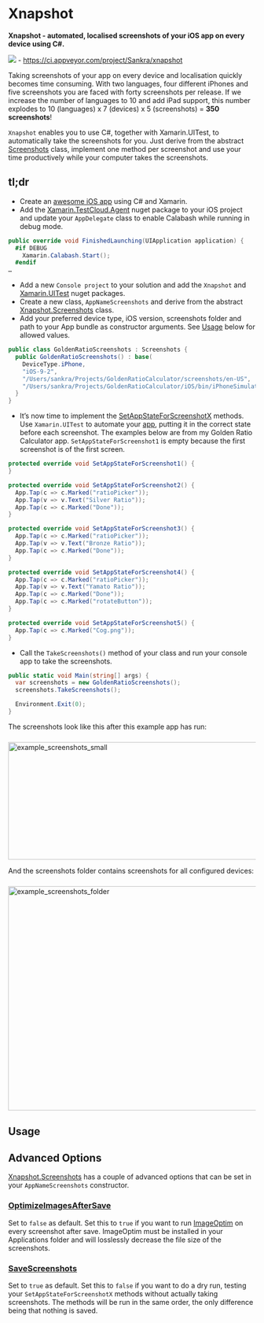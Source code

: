 # Xnapshot
**Xnapshot - automated, localised screenshots of your iOS app on every device using C#.** 

![](https://ci.appveyor.com/api/projects/status/t54ab89a920to726/branch/master?svg=true) - https://ci.appveyor.com/project/Sankra/xnapshot

Taking screenshots of your app on every device and localisation quickly becomes time consuming. With two languages, four different iPhones and five screenshots you are faced with forty screenshots per release. If we increase the number of languages to 10 and add iPad support, this number explodes to 10 (languages) x 7 (devices) x 5 (screenshots) = **350 screenshots**!

`Xnapshot` enables you to use C#, together with Xamarin.UITest, to automatically take the screenshots for you. Just derive from the abstract [Screenshots](https://github.com/Sankra/Xnapshot/blob/master/Xnapshot/Screenshots.cs) class, implement one method per screenshot and use your time productively while your computer takes the screenshots.

## tl;dr

- Create an [awesome iOS app](https://itunes.apple.com/no/app/id953899091?at=11l5UV&ct=website) using C# and Xamarin.
- Add the [Xamarin.TestCloud.Agent](https://www.nuget.org/packages/Xamarin.TestCloud.Agent/) nuget package to your iOS project and update your `AppDelegate` class to enable Calabash while running in debug mode.

```cs
public override void FinishedLaunching(UIApplication application) {
  #if DEBUG
    Xamarin.Calabash.Start();
  #endif
…
```

- Add a new `Console project` to your solution and add the `Xnapshot` and [Xamarin.UITest](https://www.nuget.org/packages/Xamarin.UITest/) nuget packages. 
- Create a new class, `AppNameScreenshots` and derive from the abstract [Xnapshot.Screenshots](https://github.com/Sankra/Xnapshot/blob/master/Xnapshot/Screenshots.cs#L56) class.
- Add your preferred device type, iOS version, screenshots folder and path to your App bundle as constructor arguments. See [Usage](#usage) below for allowed values.

```cs
public class GoldenRatioScreenshots : Screenshots {
  public GoldenRatioScreenshots() : base(
    DeviceType.iPhone,
    "iOS-9-2", 
    "/Users/sankra/Projects/GoldenRatioCalculator/screenshots/en-US", 
    "/Users/sankra/Projects/GoldenRatioCalculator/iOS/bin/iPhoneSimulator/Debug/GoldenRatioCalculatoriOS.app") {
  }
}
```

- It’s now time to implement the [SetAppStateForScreenshotX](https://github.com/Sankra/Xnapshot/blob/master/Xnapshot/Screenshots.cs#L124) methods. Use `Xamarin.UITest` to automate your [app](https://github.com/Sankra/Xnapshot/blob/master/Xnapshot/Screenshots.cs#L73), putting it in the correct state before each screenshot. The examples below are from my Golden Ratio Calculator app. `SetAppStateForScreenshot1` is empty because the first screenshot is of the first screen.

```cs
protected override void SetAppStateForScreenshot1() {
}

protected override void SetAppStateForScreenshot2() {
  App.Tap(c => c.Marked("ratioPicker"));
  App.Tap(v => v.Text("Silver Ratio"));
  App.Tap(c => c.Marked("Done"));
}

protected override void SetAppStateForScreenshot3() {
  App.Tap(c => c.Marked("ratioPicker"));
  App.Tap(v => v.Text("Bronze Ratio"));
  App.Tap(c => c.Marked("Done"));
}

protected override void SetAppStateForScreenshot4() {
  App.Tap(c => c.Marked("ratioPicker"));
  App.Tap(v => v.Text("Yamato Ratio"));
  App.Tap(c => c.Marked("Done"));
  App.Tap(c => c.Marked("rotateButton"));
}

protected override void SetAppStateForScreenshot5() {
  App.Tap(c => c.Marked("Cog.png"));
}
```

- Call the `TakeScreenshots()` method of your class and run your console app to take the screenshots.

```cs
public static void Main(string[] args) {
  var screenshots = new GoldenRatioScreenshots();
  screenshots.TakeScreenshots();

  Environment.Exit(0);
}
```

The screenshots look like this after this example app has run:

<h3></h3>
<img src="http://hjerpbakk.com/s/example_screenshots_small.png" alt="example_screenshots_small" width="651.0" height="239.5">

And the screenshots folder contains screenshots for all configured devices:

<h3></h3>
<img src="http://hjerpbakk.com/s/example_screenshots_folder.png" alt="example_screenshots_folder" width="676.0" height="456.0">

## Usage

## Advanced Options

[Xnapshot.Screenshots](https://github.com/Sankra/Xnapshot/blob/master/Xnapshot/Screenshots.cs) has a couple of advanced options that can be set in your `AppNameScreenshots` constructor.

### [OptimizeImagesAfterSave](https://github.com/Sankra/Xnapshot/blob/master/Xnapshot/Screenshots.cs#L84)

Set to `false` as default. Set this to `true` if you want to run   [ImageOptim](https://imageoptim.com) on every screenshot after save. ImageOptim must be installed in your Applications folder and will losslessly decrease the file size of the screenshots. 

### [SaveScreenshots](https://github.com/Sankra/Xnapshot/blob/master/Xnapshot/Screenshots.cs#L93)

Set to `true` as default. Set this to `false` if you want to do a dry run, testing your `SetAppStateForScreenshotX` methods without actually taking screenshots. The methods will be run in the same order, the only difference being that nothing is saved.
